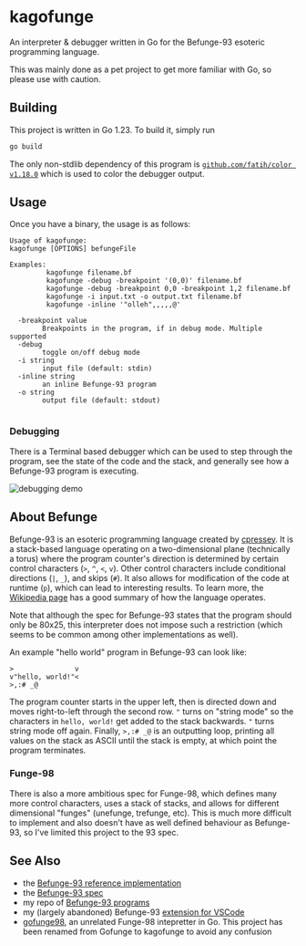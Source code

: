 # kagofunge

An interpreter & debugger written in Go for the Befunge-93 esoteric programming language.

This was mainly done as a pet project to get more familiar with Go, so please use with caution.

## Building

This project is written in Go 1.23. To build it, simply run
```sh
go build
```

The only non-stdlib dependency of this program is [`github.com/fatih/color v1.18.0`](https://github.com/fatih/color) which is used to color the debugger output.

## Usage
Once you have a binary, the usage is as follows:
```
Usage of kagofunge:
kagofunge [OPTIONS] befungeFile

Examples:
         kagofunge filename.bf
         kagofunge -debug -breakpoint '(0,0)' filename.bf
         kagofunge -debug -breakpoint 0,0 -breakpoint 1,2 filename.bf
         kagofunge -i input.txt -o output.txt filename.bf
         kagofunge -inline '"olleh",,,,,@'

  -breakpoint value
        Breakpoints in the program, if in debug mode. Multiple supported
  -debug
        toggle on/off debug mode
  -i string
        input file (default: stdin)
  -inline string
    	an inline Befunge-93 program
  -o string
        output file (default: stdout)


```

### Debugging

There is a Terminal based debugger which can be used to step through the program, see the state of the code and the stack, and generally see how a Befunge-93 program is executing.

![debugging demo](img/_debug_demo.gif)

## About Befunge

Befunge-93 is an esoteric programming language created by [cpressey](https://catseye.tc/). It is a stack-based language operating on a two-dimensional plane (technically a torus) where the program counter's direction is determined by certain control characters (`>`, `^`, `<`, `v`). Other control characters include conditional directions (`|`, `_`), and skips (`#`). It also allows for modification of the code at runtime (`p`), which can lead to interesting results. To learn more, the [Wikipedia page](https://en.wikipedia.org/wiki/Befunge) has a good summary of how the language operates.

Note that although the spec for Befunge-93 states that the program should only be 80x25, this interpreter does not impose such a restriction (which seems to be common among other implementations as well).

An example "hello world" program in Befunge-93 can look like:
```befunge-93
>               v
v"hello, world!"<
>,:# _@
```
The program counter starts in the upper left, then is directed down and moves right-to-left through the second row. `"` turns on "string mode" so the characters in `hello, world!` get added to the stack backwards. `"` turns string mode off again. Finally, `>,:# _@` is an outputting loop, printing all values on the stack as ASCII until the stack is empty, at which point the program terminates.

### Funge-98

There is also a more ambitious spec for Funge-98, which defines many more control characters, uses a stack of stacks, and allows for different dimensional "funges" (unefunge, trefunge, etc). This is much more difficult to implement and also doesn't have as well defined behaviour as Befunge-93, so I've limited this project to the 93 spec.

## See Also

* the [Befunge-93 reference implementation](https://codeberg.org/catseye/Befunge-93)
* the [Befunge-93 spec](https://codeberg.org/catseye/Befunge-93/src/branch/master/doc/Befunge-93.markdown)
* my repo of [Befunge-93 programs](https://github.com/kagof/BefungeRepo)
* my (largely abandoned) Befunge-93 [extension for VSCode](https://marketplace.visualstudio.com/items?itemName=kagof.befunge)
* [gofunge98](https://github.com/adyxax/gofunge98), an unrelated Funge-98 intepretter in Go. This project has been renamed from Gofunge to kagofunge to avoid any confusion